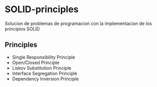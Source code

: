 # SOLID-principles
Solucion de problemas de programacion con la implementacion de los principios SOLID
## Principles
- Single Responsibility Principle
- Open/Closed Principle
- Liskov Substitution Principle
- Interface Segregation Principle
- Dependency Inversion Principle
